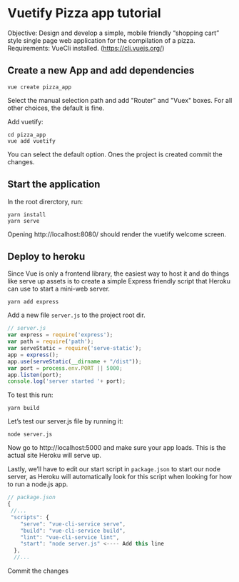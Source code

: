 
# Vuetify Pizza app tutorial
Objective: Design and develop a simple, mobile friendly “shopping cart” style single page web application for the compilation of a pizza.
Requirements: VueCli installed. (https://cli.vuejs.org/)

## Create a new App and add dependencies

``` console
vue create pizza_app
```
Select the manual selection path and add "Router" and "Vuex" boxes.
For all other choices, the default is fine.

Add vuetify:

``` console
cd pizza_app
vue add vuetify
```

You can select the default option.
Ones the project is created commit the changes.

## Start the application
In the root direrctory, run:

``` console
yarn install
yarn serve
```
Opening http://localhost:8080/ should render the vuetify welcome screen.

## Deploy to heroku
Since Vue is only a frontend library, the easiest way to host it and do things like serve up assets is to create a simple Express friendly script that Heroku can use to start a mini-web server. 

``` console
yarn add express
```

Add a new file `server.js` to the project root dir.

```js
// server.js
var express = require('express');
var path = require('path');
var serveStatic = require('serve-static');
app = express();
app.use(serveStatic(__dirname + "/dist"));
var port = process.env.PORT || 5000;
app.listen(port);
console.log('server started '+ port);
```

To test this run:

``` console
yarn build
```

Let’s test our server.js file by running it:
``` console
node server.js
```
Now go to http://localhost:5000 and make sure your app loads. This is the actual site Heroku will serve up.

Lastly, we’ll have to edit our start script in `package.json` to start our node server, as Heroku will automatically look for this script when looking for how to run a node.js app.

``` js
// package.json
{
 //...
 "scripts": {
    "serve": "vue-cli-service serve",
    "build": "vue-cli-service build",
    "lint": "vue-cli-service lint",
    "start": "node server.js" <---- Add this line
  },
  //...

```

Commit the changes